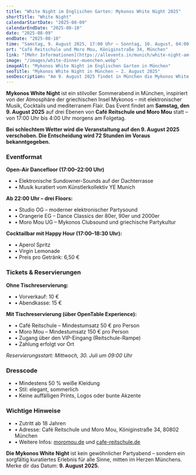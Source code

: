 ```yaml
---
title: "White Night im Englischen Garten: Mykonos White Night 2025"
shortTitle: "White Night"
calendarStartDate: "2025-08-09"
calendarEndDate: "2025-08-10"
date: "2025-08-09"
endDate: "2025-08-10"
time: "Samstag, 9. August 2025, 17:00 Uhr – Sonntag, 10. August, 04:00 Uhr (CEST)"
ort: "Café Reitschule und Moro Mou, Königinstraße 34, München"
link: "[Mehr Informationen](https://allevents.in/munich/white-night-am-englischen-garten/200028226665943)"
image: "/images/white-dinner-muenchen.webp"
imageAlt: "Mykonos White Night im Englischen Garten in München"
seoTitle: "Mykonos White Night in München – 2. August 2025"
seoDescription: "Am 9. August 2025 findet in München die Mykonos White Night statt – ein stilvoller Sommerabend mit elektronischer Musik, Cocktails und mediterraner Atmosphäre. Tickets online erhältlich."
---
```


**Mykonos White Night** ist ein stilvoller Sommerabend in München, inspiriert von der Atmosphäre der griechischen Insel Mykonos – mit elektronischer Musik, Cocktails und mediterranem Flair. Das Event findet am **Samstag, den 9. August 2025** auf drei Ebenen von **Café Reitschule und Moro Mou** statt – von 17:00 Uhr bis 4:00 Uhr morgens am Folgetag.

**Bei schlechtem Wetter wird die Veranstaltung auf den 9. August 2025 verschoben. Die Entscheidung wird 72 Stunden im Voraus bekanntgegeben.**

### Eventformat

**Open-Air Dancefloor (17:00–22:00 Uhr)**  
- • Elektronische Sundowner-Sounds auf der Dachterrasse  
- • Musik kuratiert vom Künstlerkollektiv YE Munich  

**Ab 22:00 Uhr – drei Floors:**  
- • Studio OG – moderner elektronischer Partysound  
- • Orangerie EG – Dance Classics der 80er, 90er und 2000er  
- • Moro Mou UG – Mykonos Clubsound und griechische Partykultur  

**Cocktailbar mit Happy Hour (17:00–18:30 Uhr):**  
- • Aperol Spritz  
- • Virgin Lemonade  
- • Preis pro Getränk: 6,50 €

### Tickets & Reservierungen

**Ohne Tischreservierung:**  
- • Vorverkauf: 10 €  
- • Abendkasse: 15 €

**Mit Tischreservierung (über OpenTable Experience):**  
- • Café Reitschule – Mindestumsatz 50 € pro Person  
- • Moro Mou – Mindestumsatz 150 € pro Person  
- • Zugang über den VIP-Eingang (Reitschule-Rampe)  
- • Zahlung erfolgt vor Ort  

_Reservierungsstart: Mittwoch, 30. Juli um 09:00 Uhr_

### Dresscode

- • Mindestens 50 % weiße Kleidung  
- • Stil: elegant, sommerlich  
- • Keine auffälligen Prints, Logos oder bunte Akzente  

### Wichtige Hinweise

- • Zutritt ab 18 Jahren  
- • Adresse: Café Reitschule und Moro Mou, Königinstraße 34, 80802 München  
- • Weitere Infos: [moromou.de](https://www.moromou.de) und [cafe-reitschule.de](https://www.cafe-reitschule.de/)

**Die Mykonos White Night** ist kein gewöhnlicher Partyabend – sondern ein sorgfältig kuratiertes Erlebnis für alle Sinne, mitten im Herzen Münchens.  
Merke dir das Datum: **9. August 2025.**
